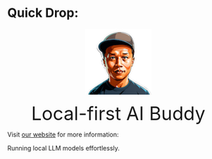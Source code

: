 # Quick Drop:

<p align="center">
  <img width="150" height="150" src="assets/logo.png">
</p>

<p align="center">
<span style="font-size:3em;">Local-first AI Buddy</span>
<p>

Visit [our website](https://llamica.app/) for more information:

Running local LLM models effortlessly.
